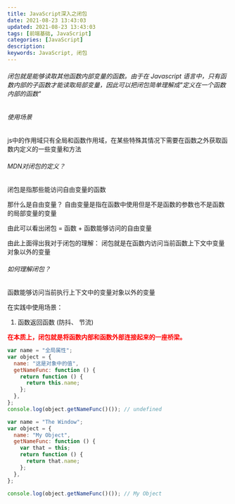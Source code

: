 ```yaml
---
title: JavaScript深入之闭包
date: 2021-08-23 13:43:03
updated: 2021-08-23 13:43:03
tags: [前端基础, JavaScript]
categories: [JavaScript]
description:
keywords: JavaScript, 闭包
---
```


###### 闭包就是能够读取其他函数内部变量的函数。由于在 Javascript 语言中，只有函数内部的子函数才能读取局部变量，因此可以把闭包简单理解成"定义在一个函数内部的函数"

###### 使用场景

js中的作用域只有全局和函数作用域，在某些特殊其情况下需要在函数之外获取函数内定义的一些变量和方法

###### MDN对闭包的定义？

闭包是指那些能访问自由变量的函数

那什么是自由变量？
自由变量是指在函数中使用但是不是函数的参数也不是函数的局部变量的变量

由此可以看出闭包 = 函数 + 函数能够访问的自由变量

由此上面得出我对于闭包的理解：
闭包就是在函数内访问当前函数上下文中变量对象以外的变量

###### 如何理解闭包？

函数能够访问当前执行上下文中的变量对象以外的变量

在实践中使用场景：

1. 函数返回函数 (防抖、 节流)

<b style="color:red;">在本质上，闭包就是将函数内部和函数外部连接起来的一座桥梁。</b>

```javascript
var name = "全局属性";
var object = {
  name: "这是对象中的值",
  getNameFunc: function () {
    return function () {
      return this.name;
    };
  },
};
console.log(object.getNameFunc()()); // undefined
```

```javascript
var name = "The Window";
var object = {
  name: "My Object",
  getNameFunc: function () {
    var that = this;
    return function () {
      return that.name;
    };
  },
};

console.log(object.getNameFunc()()); // My Object
```